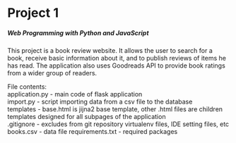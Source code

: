 # Project 1

##### Web Programming with Python and JavaScript

This project is a book review website. It allows the user to search for a book, receive basic information about it, and to publish reviews of items he has read. The application also uses Goodreads API to provide book ratings from a wider group of readers.

File contents:  
application.py - main code of flask application  
import.py - script importing data from a csv file to the database  
templates - base.html is jijna2 base template, other .html files are children templates designed for all subpages of the application  
.gitignore - excludes from git repository virtualenv files, IDE setting files, etc  
books.csv - data file
requirements.txt - required packages
